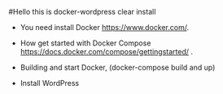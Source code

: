 #Hello this is docker-wordpress clear install

* You need install Docker https://www.docker.com/. 
* How get started with Docker Compose https://docs.docker.com/compose/gettingstarted/ .

* Building and start Docker, (docker-compose build and up)
* Install WordPress 